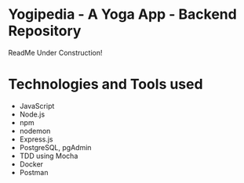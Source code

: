 # Yogipedia - A Yoga App - Backend Repository
ReadMe Under Construction! 
# Technologies and Tools used
- JavaScript
- Node.js
- npm
- nodemon
- Express.js
- PostgreSQL, pgAdmin
- TDD using Mocha
- Docker
- Postman


